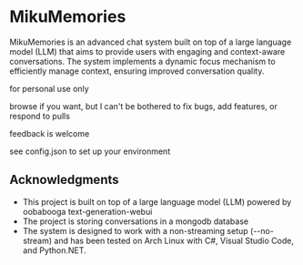 # MikuMemories

MikuMemories is an advanced chat system built on top of a large language model (LLM) that aims to provide users with engaging and context-aware conversations. The system implements a dynamic focus mechanism to efficiently manage context, ensuring improved conversation quality.

for personal use only

browse if you want, but I can't be bothered to fix bugs, add features, or respond to pulls

feedback is welcome

see config.json to set up your environment

## Acknowledgments

- This project is built on top of a large language model (LLM) powered by oobabooga text-generation-webui
- The project is storing conversations in a mongodb database
- The system is designed to work with a non-streaming setup (--no-stream) and has been tested on Arch Linux with C#, Visual Studio Code, and Python.NET.
